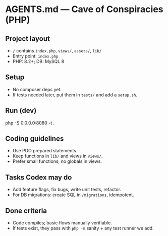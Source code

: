 # AGENTS.md — Cave of Conspiracies (PHP)

## Project layout
- `/` contains `index.php`, `views/`, `assets/`, `lib/`
- Entry point: `index.php`
- PHP: 8.2+; DB: MySQL 8

## Setup
- No composer deps yet.
- If tests needed later, put them in `tests/` and add a `setup.sh`.

## Run (dev)
php -S 0.0.0.0:8080 -t .

## Coding guidelines
- Use PDO prepared statements.
- Keep functions in `lib/` and views in `views/`.
- Prefer small functions; no globals in views.

## Tasks Codex may do
- Add feature flags, fix bugs, write unit tests, refactor.
- For DB migrations: create SQL in `/migrations`, idempotent.

## Done criteria
- Code compiles; basic flows manually verifiable.
- If tests exist, they pass with `php -m` sanity + any test runner we add.

